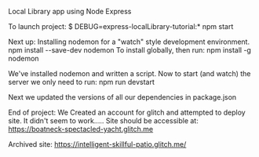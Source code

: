 Local Library app using Node Express

To launch project: 
$ DEBUG=express-localLibrary-tutorial:* npm start


Next up: Installing nodemon for a "watch" style development environment. 
npm install --save-dev nodemon
To install globally, then run: 
npm install -g nodemon

We've installed nodemon and written a script. Now to start (and watch) the server we only need to run: 
npm run devstart

Next we updated the versions of all our dependencies in package.json

End of project:
We Created an account for glitch and attempted to deploy site. It didn't seem to work..... Site should be accessible at: 
https://boatneck-spectacled-yacht.glitch.me


Archived site:
https://intelligent-skillful-patio.glitch.me/